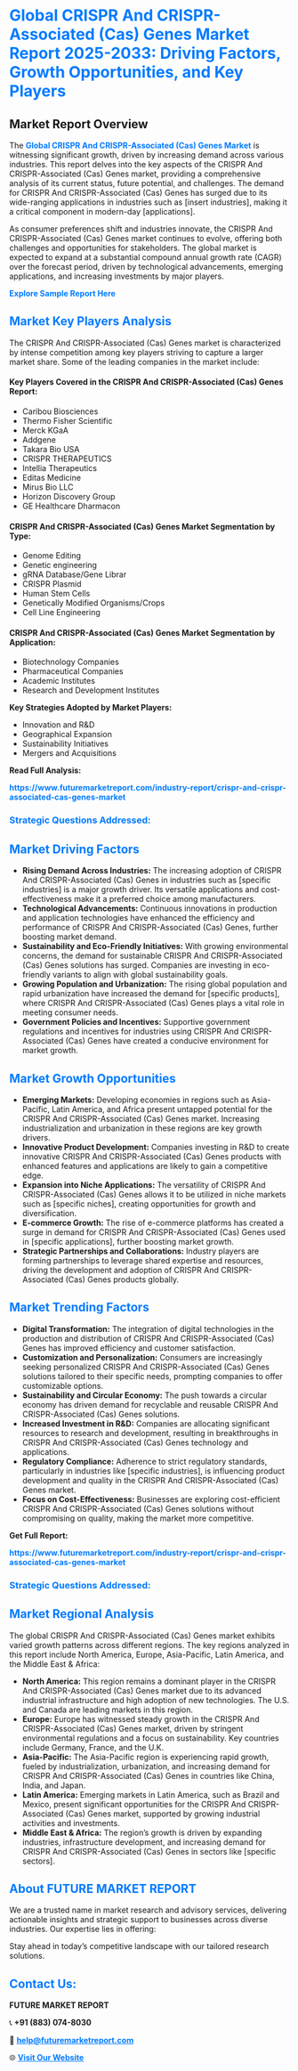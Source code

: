 <h1 style="color: #007BFF;">Global CRISPR And CRISPR-Associated (Cas) Genes Market Report 2025-2033: Driving Factors, Growth Opportunities, and Key Players</h1>

<section id="overview">
<h2>Market Report Overview</h2>
<p>The <a href="https://www.futuremarketreport.com/industry-report/crispr-and-crispr-associated-cas-genes-market" style="color: #007BFF; text-decoration: none;"><strong>Global CRISPR And CRISPR-Associated (Cas) Genes Market</strong></a> is witnessing significant growth, driven by increasing demand across various industries. This report delves into the key aspects of the CRISPR And CRISPR-Associated (Cas) Genes market, providing a comprehensive analysis of its current status, future potential, and challenges. The demand for CRISPR And CRISPR-Associated (Cas) Genes has surged due to its wide-ranging applications in industries such as [insert industries], making it a critical component in modern-day [applications].</p>
<p>As consumer preferences shift and industries innovate, the CRISPR And CRISPR-Associated (Cas) Genes market continues to evolve, offering both challenges and opportunities for stakeholders. The global market is expected to expand at a substantial compound annual growth rate (CAGR) over the forecast period, driven by technological advancements, emerging applications, and increasing investments by major players.</p>
</section>

<section id="overview">
<p><a href="https://www.futuremarketreport.com/request-sample/reportId=80357" style="color: #007BFF; text-decoration: none;"><strong>Explore Sample Report Here</strong></a></p>
</section>

<section id="key-players">
<h2 style="color: #007BFF;">Market Key Players Analysis</h2>
<p>The CRISPR And CRISPR-Associated (Cas) Genes market is characterized by intense competition among key players striving to capture a larger market share. Some of the leading companies in the market include:</p>
<h4>Key Players Covered in the CRISPR And CRISPR-Associated (Cas) Genes Report:</h4>
<ul><li>Caribou Biosciences</li><li>Thermo Fisher Scientific</li><li>Merck KGaA</li><li>Addgene</li><li>Takara Bio USA</li><li>CRISPR THERAPEUTICS</li><li>Intellia Therapeutics</li><li>Editas Medicine</li><li>Mirus Bio LLC</li><li>Horizon Discovery Group</li><li>GE Healthcare Dharmacon</li></ul>
<h4>CRISPR And CRISPR-Associated (Cas) Genes Market Segmentation by Type:</h4>
<ul><li>Genome Editing</li><li>Genetic engineering</li><li>gRNA Database/Gene Librar</li><li>CRISPR Plasmid</li><li>Human Stem Cells</li><li>Genetically Modified Organisms/Crops</li><li>Cell Line Engineering</li></ul>

<h4>CRISPR And CRISPR-Associated (Cas) Genes Market Segmentation by Application:</h4>
<ul><li>Biotechnology Companies</li><li>Pharmaceutical Companies</li><li>Academic Institutes</li><li>Research and Development Institutes</li></ul>
<p><strong>Key Strategies Adopted by Market Players:</strong></p>
<ul>
<li>Innovation and R&D</li>
<li>Geographical Expansion</li>
<li>Sustainability Initiatives</li>
<li>Mergers and Acquisitions</li>
</ul>
</section>

<section>
<p><strong>Read Full Analysis: </strong></p><a href="https://www.futuremarketreport.com/industry-report/crispr-and-crispr-associated-cas-genes-market" style="color: #007BFF; text-decoration: none;"><strong>https://www.futuremarketreport.com/industry-report/crispr-and-crispr-associated-cas-genes-market</strong></a>
<h3 style="color: #007BFF;">Strategic Questions Addressed:</h3>
</section>

<section id="driving-factors">
<h2 style="color: #007BFF;">Market Driving Factors</h2>
<ul>
<li><strong>Rising Demand Across Industries:</strong> The increasing adoption of CRISPR And CRISPR-Associated (Cas) Genes in industries such as [specific industries] is a major growth driver. Its versatile applications and cost-effectiveness make it a preferred choice among manufacturers.</li>
<li><strong>Technological Advancements:</strong> Continuous innovations in production and application technologies have enhanced the efficiency and performance of CRISPR And CRISPR-Associated (Cas) Genes, further boosting market demand.</li>
<li><strong>Sustainability and Eco-Friendly Initiatives:</strong> With growing environmental concerns, the demand for sustainable CRISPR And CRISPR-Associated (Cas) Genes solutions has surged. Companies are investing in eco-friendly variants to align with global sustainability goals.</li>
<li><strong>Growing Population and Urbanization:</strong> The rising global population and rapid urbanization have increased the demand for [specific products], where CRISPR And CRISPR-Associated (Cas) Genes plays a vital role in meeting consumer needs.</li>
<li><strong>Government Policies and Incentives:</strong> Supportive government regulations and incentives for industries using CRISPR And CRISPR-Associated (Cas) Genes have created a conducive environment for market growth.</li>
</ul>
</section>

<section id="growth-opportunities">
<h2 style="color: #007BFF;">Market Growth Opportunities</h2>
<ul>
<li><strong>Emerging Markets:</strong> Developing economies in regions such as Asia-Pacific, Latin America, and Africa present untapped potential for the CRISPR And CRISPR-Associated (Cas) Genes market. Increasing industrialization and urbanization in these regions are key growth drivers.</li>
<li><strong>Innovative Product Development:</strong> Companies investing in R&D to create innovative CRISPR And CRISPR-Associated (Cas) Genes products with enhanced features and applications are likely to gain a competitive edge.</li>
<li><strong>Expansion into Niche Applications:</strong> The versatility of CRISPR And CRISPR-Associated (Cas) Genes allows it to be utilized in niche markets such as [specific niches], creating opportunities for growth and diversification.</li>
<li><strong>E-commerce Growth:</strong> The rise of e-commerce platforms has created a surge in demand for CRISPR And CRISPR-Associated (Cas) Genes used in [specific applications], further boosting market growth.</li>
<li><strong>Strategic Partnerships and Collaborations:</strong> Industry players are forming partnerships to leverage shared expertise and resources, driving the development and adoption of CRISPR And CRISPR-Associated (Cas) Genes products globally.</li>
</ul>
</section>

<section id="trending-factors">
<h2 style="color: #007BFF;">Market Trending Factors</h2>
<ul>
<li><strong>Digital Transformation:</strong> The integration of digital technologies in the production and distribution of CRISPR And CRISPR-Associated (Cas) Genes has improved efficiency and customer satisfaction.</li>
<li><strong>Customization and Personalization:</strong> Consumers are increasingly seeking personalized CRISPR And CRISPR-Associated (Cas) Genes solutions tailored to their specific needs, prompting companies to offer customizable options.</li>
<li><strong>Sustainability and Circular Economy:</strong> The push towards a circular economy has driven demand for recyclable and reusable CRISPR And CRISPR-Associated (Cas) Genes solutions.</li>
<li><strong>Increased Investment in R&D:</strong> Companies are allocating significant resources to research and development, resulting in breakthroughs in CRISPR And CRISPR-Associated (Cas) Genes technology and applications.</li>
<li><strong>Regulatory Compliance:</strong> Adherence to strict regulatory standards, particularly in industries like [specific industries], is influencing product development and quality in the CRISPR And CRISPR-Associated (Cas) Genes market.</li>
<li><strong>Focus on Cost-Effectiveness:</strong> Businesses are exploring cost-efficient CRISPR And CRISPR-Associated (Cas) Genes solutions without compromising on quality, making the market more competitive.</li>
</ul>
</section>

<section>
<p><strong>Get Full Report: </strong></p><a href="https://www.futuremarketreport.com/industry-report/crispr-and-crispr-associated-cas-genes-market" style="color: #007BFF; text-decoration: none;"><strong>https://www.futuremarketreport.com/industry-report/crispr-and-crispr-associated-cas-genes-market</strong></a>
<h3 style="color: #007BFF;">Strategic Questions Addressed:</h3>
</section>


<section id="regional-analysis">
<h2 style="color: #007BFF;">Market Regional Analysis</h2>
<p>The global CRISPR And CRISPR-Associated (Cas) Genes market exhibits varied growth patterns across different regions. The key regions analyzed in this report include North America, Europe, Asia-Pacific, Latin America, and the Middle East & Africa:</p>
<ul>
<li><strong>North America:</strong> This region remains a dominant player in the CRISPR And CRISPR-Associated (Cas) Genes market due to its advanced industrial infrastructure and high adoption of new technologies. The U.S. and Canada are leading markets in this region.</li>
<li><strong>Europe:</strong> Europe has witnessed steady growth in the CRISPR And CRISPR-Associated (Cas) Genes market, driven by stringent environmental regulations and a focus on sustainability. Key countries include Germany, France, and the U.K.</li>
<li><strong>Asia-Pacific:</strong> The Asia-Pacific region is experiencing rapid growth, fueled by industrialization, urbanization, and increasing demand for CRISPR And CRISPR-Associated (Cas) Genes in countries like China, India, and Japan.</li>
<li><strong>Latin America:</strong> Emerging markets in Latin America, such as Brazil and Mexico, present significant opportunities for the CRISPR And CRISPR-Associated (Cas) Genes market, supported by growing industrial activities and investments.</li>
<li><strong>Middle East & Africa:</strong> The region’s growth is driven by expanding industries, infrastructure development, and increasing demand for CRISPR And CRISPR-Associated (Cas) Genes in sectors like [specific sectors].</li>
</ul>
</section>

<footer>
<h2 style="color: #007BFF;">About FUTURE MARKET REPORT</h2>
<p>We are a trusted name in market research and advisory services, delivering actionable insights and strategic support to businesses across diverse industries. Our expertise lies in offering:</p>

<p>Stay ahead in today’s competitive landscape with our tailored research solutions.</p>

<h2 style="color: #007BFF;">Contact Us:</h2>
<p><strong>FUTURE MARKET REPORT</strong></p>
<p>📞 <strong>+91 (883) 074-8030</strong></p>
<p>📧 <strong><a href="mailto:help@futuremarketreport.com" style="color: #007BFF;">help@futuremarketreport.com</a></strong></p>
<p>🌐 <strong><a href="https://www.futuremarketreport.com/" style="color: #007BFF;">Visit Our Website</a></strong></p>
</footer>